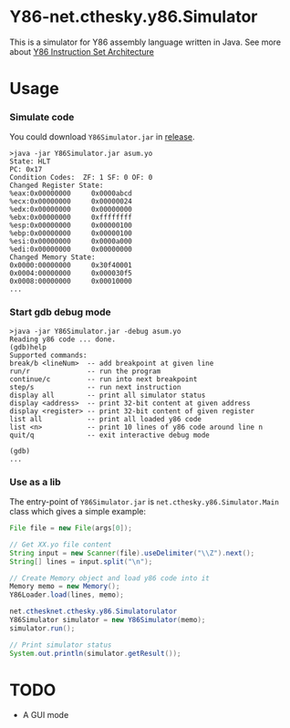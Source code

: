 # Y86-net.cthesky.y86.Simulator


This is a simulator for Y86 assembly language written in Java. 
See more about [Y86 Instruction Set Architecture](http://acm.hit.edu.cn/hoj/static/img/pic/100603-B.htm)

# Usage
### Simulate code
You could download `Y86Simulator.jar` in [release](https://github.com/CtheSky/Y86-net.cthesky.y86.Simulator/releases).
```shell
>java -jar Y86Simulator.jar asum.yo
State: HLT
PC: 0x17
Condition Codes:  ZF: 1 SF: 0 OF: 0
Changed Register State:
%eax:0x00000000     0x0000abcd
%ecx:0x00000000     0x00000024
%edx:0x00000000     0x00000000
%ebx:0x00000000     0xffffffff
%esp:0x00000000     0x00000100
%ebp:0x00000000     0x00000100
%esi:0x00000000     0x0000a000
%edi:0x00000000     0x00000000
Changed Memory State:
0x0000:00000000     0x30f40001
0x0004:00000000     0x000030f5
0x0008:00000000     0x00010000
...
```
### Start gdb debug mode
```shell
>java -jar Y86Simulator.jar -debug asum.yo
Reading y86 code ... done.
(gdb)help
Supported commands:
break/b <lineNum>  -- add breakpoint at given line
run/r              -- run the program
continue/c         -- run into next breakpoint
step/s             -- run next instruction
display all        -- print all simulator status
display <address>  -- print 32-bit content at given address
display <register> -- print 32-bit content of given register
list all           -- print all loaded y86 code
list <n>           -- print 10 lines of y86 code around line n
quit/q             -- exit interactive debug mode

(gdb)
...
```
### Use as a lib
The entry-point of `Y86Simulator.jar` is `net.cthesky.y86.Simulator.Main` class which gives a simple example:
```java
File file = new File(args[0]);

// Get XX.yo file content
String input = new Scanner(file).useDelimiter("\\Z").next();
String[] lines = input.split("\n");

// Create Memory object and load y86 code into it
Memory memo = new Memory();
Y86Loader.load(lines, memo);

net.cthesknet.cthesky.y86.Simulatorulator
Y86Simulator simulator = new Y86Simulator(memo);
simulator.run();

// Print simulator status
System.out.println(simulator.getResult());
```

# TODO
* A GUI mode
